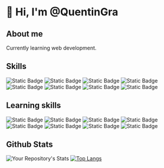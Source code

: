 # 👋 Hi, I'm @QuentinGra 
## About me
Currently learning web development.
## Skills
![Static Badge](https://img.shields.io/badge/HTML-%23E34F26?style=for-the-badge&logo=HTML5&logoColor=%23E34F26&labelColor=black)
![Static Badge](https://img.shields.io/badge/css-%231572B6?style=for-the-badge&logo=css3&logoColor=%231572B6&labelColor=black)
![Static Badge](https://img.shields.io/badge/sass-%23CC6699?style=for-the-badge&logo=sass&logoColor=%23CC6699&labelColor=black)
![Static Badge](https://img.shields.io/badge/bootstrap-%237952B3?style=for-the-badge&logo=bootstrap&logoColor=%237952B3&labelColor=black)
![Static Badge](https://img.shields.io/badge/php-%23777BB4?style=for-the-badge&logo=php&logoColor=%23777BB4&labelColor=black)
![Static Badge](https://img.shields.io/badge/mysql-%234479A1?style=for-the-badge&logo=mysql&logoColor=%234479A1&labelColor=black)
![Static Badge](https://img.shields.io/badge/npm-%23CB3837?style=for-the-badge&logo=npm&logoColor=%23CB3837&labelColor=black)
![Static Badge](https://img.shields.io/badge/git-%23F05032?style=for-the-badge&logo=git&logoColor=%23F05032&labelColor=black)
## Learning skills
![Static Badge](https://img.shields.io/badge/tailwind-%2306B6D4?style=for-the-badge&logo=tailwindcss&logoColor=%2306B6D4&labelColor=black)
![Static Badge](https://img.shields.io/badge/javascript-%23F7DF1E?style=for-the-badge&logo=javascript&logoColor=%23F7DF1E&labelColor=black)
![Static Badge](https://img.shields.io/badge/typescript-%233178C6?style=for-the-badge&logo=typescript&logoColor=%233178C6&labelColor=black)
![Static Badge](https://img.shields.io/badge/vue-%234FC08D?style=for-the-badge&logo=vuedotjs&logoColor=%234FC08D&labelColor=black)
![Static Badge](https://img.shields.io/badge/symfony-%23000000?style=for-the-badge&logo=symfony&logoColor=white&labelColor=black)
![Static Badge](https://img.shields.io/badge/postgresql-%234169E1?style=for-the-badge&logo=postgresql&logoColor=%234169E1&labelColor=black)
![Static Badge](https://img.shields.io/badge/yarn-%232C8EBB?style=for-the-badge&logo=yarn&logoColor=%232C8EBB&labelColor=black)
![Static Badge](https://img.shields.io/badge/docker-%232496ED?style=for-the-badge&logo=docker&logoColor=%232496ED&labelColor=black)


## Github Stats
![Your Repository's Stats](https://github-readme-stats.vercel.app/api?username=quentinGra&show_icons=true&theme=vue-dark&hide_border=true)
[![Top Langs](https://github-readme-stats.vercel.app/api/top-langs/?username=quentinGra&layout=compact&theme=vue-dark&hide_border=true)](https://github.com/quentinGra/github-readme-stats)
